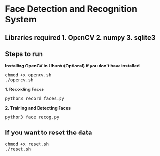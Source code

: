 <h1>Face Detection and Recognition System</h1>

<h2>Libraries required
<b>1. OpenCV
2. numpy
3. sqlite3
</b>

<h2>Steps to run</h2>
<b>Installing OpenCV in Ubuntu(Optional) if you don't have installed</b>
<pre>chmod +x opencv.sh
./opencv.sh
</pre>

<b>1. Recording Faces</b>
<pre>python3 record_faces.py</pre>

<b>2. Training and Detecting Faces</b>
<pre>python3 face_recog.py</pre>

<h2>If you want to reset the data</h2>
<pre>chmod +x reset.sh
./reset.sh
</pre>